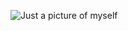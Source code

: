![Just a picture of myself](https://qph.fs.quoracdn.net/main-thumb-410229435-200-texevsergjkyzrhywmkgjagsjbgwgyds.jpeg)
